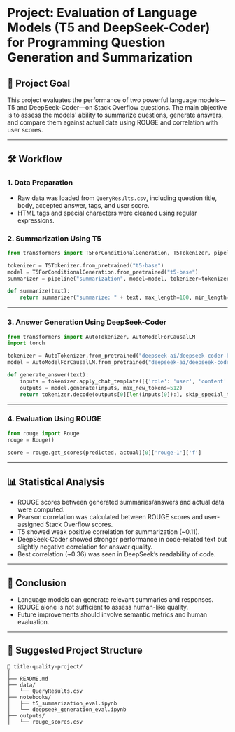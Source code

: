 # Project: Evaluation of Language Models (T5 and DeepSeek-Coder) for Programming Question Generation and Summarization

## 🎯 Project Goal
This project evaluates the performance of two powerful language models—T5 and DeepSeek-Coder—on Stack Overflow questions. The main objective is to assess the models' ability to summarize questions, generate answers, and compare them against actual data using ROUGE and correlation with user scores.

---

## 🛠 Workflow

### 1. Data Preparation
- Raw data was loaded from `QueryResults.csv`, including question title, body, accepted answer, tags, and user score.
- HTML tags and special characters were cleaned using regular expressions.

### 2. Summarization Using T5
```python
from transformers import T5ForConditionalGeneration, T5Tokenizer, pipeline

tokenizer = T5Tokenizer.from_pretrained("t5-base")
model = T5ForConditionalGeneration.from_pretrained("t5-base")
summarizer = pipeline("summarization", model=model, tokenizer=tokenizer)

def summarize(text):
    return summarizer("summarize: " + text, max_length=100, min_length=25, do_sample=False)[0]['summary_text']
```

---

### 3. Answer Generation Using DeepSeek-Coder
```python
from transformers import AutoTokenizer, AutoModelForCausalLM
import torch

tokenizer = AutoTokenizer.from_pretrained("deepseek-ai/deepseek-coder-6.7b-instruct", trust_remote_code=True)
model = AutoModelForCausalLM.from_pretrained("deepseek-ai/deepseek-coder-6.7b-instruct", torch_dtype=torch.bfloat16).cuda()

def generate_answer(text):
    inputs = tokenizer.apply_chat_template([{'role': 'user', 'content': text}], add_generation_prompt=True, return_tensors="pt").to(model.device)
    outputs = model.generate(inputs, max_new_tokens=512)
    return tokenizer.decode(outputs[0][len(inputs[0]):], skip_special_tokens=True)
```

---

### 4. Evaluation Using ROUGE
```python
from rouge import Rouge
rouge = Rouge()

score = rouge.get_scores(predicted, actual)[0]['rouge-1']['f']
```

---

## 📊 Statistical Analysis
- ROUGE scores between generated summaries/answers and actual data were computed.
- Pearson correlation was calculated between ROUGE scores and user-assigned Stack Overflow scores.
- T5 showed weak positive correlation for summarization (~0.11).
- DeepSeek-Coder showed stronger performance in code-related text but slightly negative correlation for answer quality.
- Best correlation (~0.36) was seen in DeepSeek’s readability of code.

---

## 📌 Conclusion
- Language models can generate relevant summaries and responses.
- ROUGE alone is not sufficient to assess human-like quality.
- Future improvements should involve semantic metrics and human evaluation.

---

## 📁 Suggested Project Structure

```
📁 title-quality-project/
│
├── README.md
├── data/
│   └── QueryResults.csv
├── notebooks/
│   ├── t5_summarization_eval.ipynb
│   └── deepseek_generation_eval.ipynb
├── outputs/
│   └── rouge_scores.csv
```